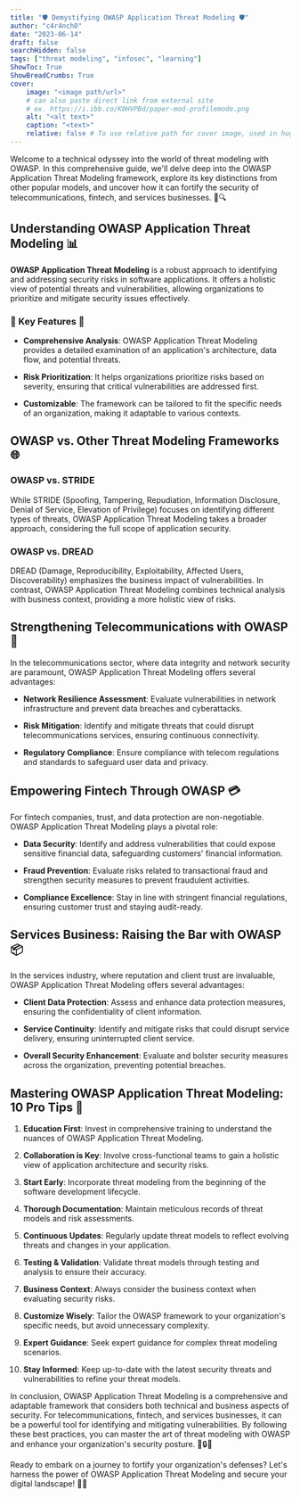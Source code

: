 ```yaml
---
title: "🛡️ Demystifying OWASP Application Threat Modeling 🛡️"
author: "c4r4nch0"
date: "2023-06-14"
draft: false
searchHidden: false
tags: ["threat modeling", "infosec", "learning"]
ShowToc: True
ShowBreadCrumbs: True
cover:
    image: "<image path/url>"
    # can also paste direct link from external site
    # ex. https://i.ibb.co/K0HVPBd/paper-mod-profilemode.png
    alt: "<alt text>"
    caption: "<text>"
    relative: false # To use relative path for cover image, used in hugo Page-bundles    
---
```



Welcome to a technical odyssey into the world of threat modeling with OWASP. In this comprehensive guide, we'll delve deep into the OWASP Application Threat Modeling framework, explore its key distinctions from other popular models, and uncover how it can fortify the security of telecommunications, fintech, and services businesses. 🚀🔍

## Understanding OWASP Application Threat Modeling 📊

**OWASP Application Threat Modeling** is a robust approach to identifying and addressing security risks in software applications. It offers a holistic view of potential threats and vulnerabilities, allowing organizations to prioritize and mitigate security issues effectively.

### 🌟 Key Features 🌟

- **Comprehensive Analysis**: OWASP Application Threat Modeling provides a detailed examination of an application's architecture, data flow, and potential threats.

- **Risk Prioritization**: It helps organizations prioritize risks based on severity, ensuring that critical vulnerabilities are addressed first.

- **Customizable**: The framework can be tailored to fit the specific needs of an organization, making it adaptable to various contexts.

## OWASP vs. Other Threat Modeling Frameworks 🌐

### OWASP vs. STRIDE

While STRIDE (Spoofing, Tampering, Repudiation, Information Disclosure, Denial of Service, Elevation of Privilege) focuses on identifying different types of threats, OWASP Application Threat Modeling takes a broader approach, considering the full scope of application security.

### OWASP vs. DREAD

DREAD (Damage, Reproducibility, Exploitability, Affected Users, Discoverability) emphasizes the business impact of vulnerabilities. In contrast, OWASP Application Threat Modeling combines technical analysis with business context, providing a more holistic view of risks.

## Strengthening Telecommunications with OWASP 📡

In the telecommunications sector, where data integrity and network security are paramount, OWASP Application Threat Modeling offers several advantages:

- **Network Resilience Assessment**: Evaluate vulnerabilities in network infrastructure and prevent data breaches and cyberattacks.

- **Risk Mitigation**: Identify and mitigate threats that could disrupt telecommunications services, ensuring continuous connectivity.

- **Regulatory Compliance**: Ensure compliance with telecom regulations and standards to safeguard user data and privacy.

## Empowering Fintech Through OWASP 💳

For fintech companies, trust, and data protection are non-negotiable. OWASP Application Threat Modeling plays a pivotal role:

- **Data Security**: Identify and address vulnerabilities that could expose sensitive financial data, safeguarding customers' financial information.

- **Fraud Prevention**: Evaluate risks related to transactional fraud and strengthen security measures to prevent fraudulent activities.

- **Compliance Excellence**: Stay in line with stringent financial regulations, ensuring customer trust and staying audit-ready.

## Services Business: Raising the Bar with OWASP 📦

In the services industry, where reputation and client trust are invaluable, OWASP Application Threat Modeling offers several advantages:

- **Client Data Protection**: Assess and enhance data protection measures, ensuring the confidentiality of client information.

- **Service Continuity**: Identify and mitigate risks that could disrupt service delivery, ensuring uninterrupted client service.

- **Overall Security Enhancement**: Evaluate and bolster security measures across the organization, preventing potential breaches.

## Mastering OWASP Application Threat Modeling: 10 Pro Tips 🚀

1. **Education First**: Invest in comprehensive training to understand the nuances of OWASP Application Threat Modeling.

2. **Collaboration is Key**: Involve cross-functional teams to gain a holistic view of application architecture and security risks.

3. **Start Early**: Incorporate threat modeling from the beginning of the software development lifecycle.

4. **Thorough Documentation**: Maintain meticulous records of threat models and risk assessments.

5. **Continuous Updates**: Regularly update threat models to reflect evolving threats and changes in your application.

6. **Testing & Validation**: Validate threat models through testing and analysis to ensure their accuracy.

7. **Business Context**: Always consider the business context when evaluating security risks.

8. **Customize Wisely**: Tailor the OWASP framework to your organization's specific needs, but avoid unnecessary complexity.

9. **Expert Guidance**: Seek expert guidance for complex threat modeling scenarios.

10. **Stay Informed**: Keep up-to-date with the latest security threats and vulnerabilities to refine your threat models.

In conclusion, OWASP Application Threat Modeling is a comprehensive and adaptable framework that considers both technical and business aspects of security. For telecommunications, fintech, and services businesses, it can be a powerful tool for identifying and mitigating vulnerabilities. By following these best practices, you can master the art of threat modeling with OWASP and enhance your organization's security posture. 🚀🔒🌟

Ready to embark on a journey to fortify your organization's defenses? Let's harness the power of OWASP Application Threat Modeling and secure your digital landscape! 💼🔐